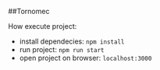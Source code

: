 ##Tornomec

How execute project:
* install dependecies: ```npm install```
* run project: ```npm run start```
* open project on browser: ```localhost:3000```

